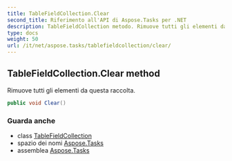 ```yaml
---
title: TableFieldCollection.Clear
second_title: Riferimento all'API di Aspose.Tasks per .NET
description: TableFieldCollection metodo. Rimuove tutti gli elementi da questa raccolta.
type: docs
weight: 50
url: /it/net/aspose.tasks/tablefieldcollection/clear/
---
```

## TableFieldCollection.Clear method

Rimuove tutti gli elementi da questa raccolta.

```csharp
public void Clear()
```

### Guarda anche

* class [TableFieldCollection](../)
* spazio dei nomi [Aspose.Tasks](../../tablefieldcollection/)
* assemblea [Aspose.Tasks](../../../)


